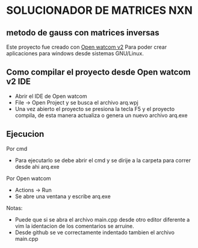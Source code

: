 # SOLUCIONADOR DE MATRICES NXN
## metodo de gauss con matrices inversas

Este proyecto fue creado con [Open watcom v2](https://github.com/open-watcom/open-watcom-v2)
Para poder crear aplicaciones para windows desde
sistemas GNU/Linux.

## Como compilar el proyecto desde Open watcom v2 IDE
* Abrir el IDE de Open watcom
* File -> Open Project y se busca el archivo arq.wpj
* Una vez abierto el proyecto se presiona la tecla F5 y el proyecto compila, 
de esta manera actualiza o genera un nuevo archivo arq.exe
## Ejecucion

Por cmd
* Para ejecutarlo se debe abrir el cmd y se dirije a la carpeta para correr desde ahi arq.exe

Por Open watcom
* Actions -> Run
* Se abre una ventana y escribe arq.exe

Notas: 
* Puede que si se abra el archivo main.cpp desde otro editor diferente a vim 
la identacion de los comentarios se arruine.
* Desde github se ve correctamente indentado tambien el archivo main.cpp 
